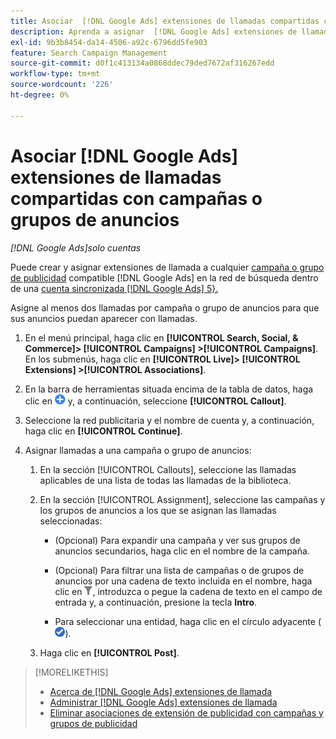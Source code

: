 ```yaml
---
title: Asociar  [!DNL Google Ads] extensiones de llamadas compartidas con campañas o grupos de anuncios
description: Aprenda a asignar  [!DNL Google Ads] extensiones de llamadas compartidas a campañas o grupos de anuncios.
exl-id: 9b3b8454-da14-4506-a92c-6796dd5fe903
feature: Search Campaign Management
source-git-commit: d0f1c413134a0868ddec79ded7672af316267edd
workflow-type: tm+mt
source-wordcount: '226'
ht-degree: 0%

---
```


# Asociar [!DNL Google Ads] extensiones de llamadas compartidas con campañas o grupos de anuncios

*[!DNL Google Ads]solo cuentas*

Puede crear y asignar extensiones de llamada a cualquier [campaña o grupo de publicidad](/help/search-social-commerce/introduction/supported-inventory.md) compatible [!DNL Google Ads] en la red de búsqueda dentro de una [cuenta sincronizada [!DNL Google Ads] 5}.](/help/search-social-commerce/campaign-management/accounts/ad-network-account-about.md)

Asigne al menos dos llamadas por campaña o grupo de anuncios para que sus anuncios puedan aparecer con llamadas.

1. En el menú principal, haga clic en **[!UICONTROL Search, Social, & Commerce]> [!UICONTROL Campaigns] >[!UICONTROL Campaigns]**. En los submenús, haga clic en **[!UICONTROL Live]> [!UICONTROL Extensions] >[!UICONTROL Associations]**.

1. En la barra de herramientas situada encima de la tabla de datos, haga clic en ![Crear](/help/search-social-commerce/assets/add.png "Crear") y, a continuación, seleccione **[!UICONTROL Callout]**.

1. Seleccione la red publicitaria y el nombre de cuenta y, a continuación, haga clic en **[!UICONTROL Continue]**.

1. Asignar llamadas a una campaña o grupo de anuncios:

   1. En la sección [!UICONTROL Callouts], seleccione las llamadas aplicables de una lista de todas las llamadas de la biblioteca.

   1. En la sección [!UICONTROL Assignment], seleccione las campañas y los grupos de anuncios a los que se asignan las llamadas seleccionadas:

      * (Opcional) Para expandir una campaña y ver sus grupos de anuncios secundarios, haga clic en el nombre de la campaña.

      * (Opcional) Para filtrar una lista de campañas o de grupos de anuncios por una cadena de texto incluida en el nombre, haga clic en ![Filtrar](/help/search-social-commerce/assets/filter.png "Filtrar"), introduzca o pegue la cadena de texto en el campo de entrada y, a continuación, presione la tecla **Intro**.

      * Para seleccionar una entidad, haga clic en el círculo adyacente (![Seleccionar](/help/search-social-commerce/assets/include.png "Seleccionar")).

   1. Haga clic en **[!UICONTROL Post]**.

>[!MORELIKETHIS]
>
>* [Acerca de [!DNL Google Ads] extensiones de llamada](callout-extension-about.md)
>* [Administrar [!DNL Google Ads] extensiones de llamada](callout-extension-manage.md)
>* [Eliminar asociaciones de extensión de publicidad con campañas y grupos de publicidad](/help/search-social-commerce/campaign-management/campaigns/ad-extension-association-delete.md)
